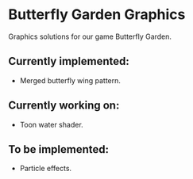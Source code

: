 # Butterfly Garden Graphics

Graphics solutions for our game Butterfly Garden.

## Currently implemented:
- Merged butterfly wing pattern.

## Currently working on:
- Toon water shader.

## To be implemented:
- Particle effects.
